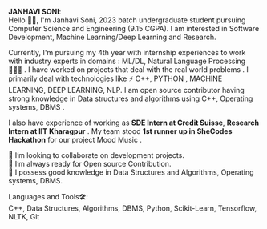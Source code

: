 **JANHAVI SONI**:  
Hello 👋🏻, I'm Janhavi Soni, 2023 batch undergraduate student pursuing Computer Science and Engineering (9.15 CGPA). I am interested in Software Development, Machine Learning/Deep Learning and Research. 

Currently, I'm pursuing my 4th year with internship experiences to work with industry experts in domains : ML/DL, Natural Language Processing 👩🏻‍💻 . I have worked on projects that deal with the real world problems . I primarily deal with technologies like ⚡ C++, PYTHON , MACHINE LEARNING, DEEP LEARNING, NLP. I am open source contributor having strong knowledge in Data structures and algorithms using C++, Operating systems, DBMS .

I also have experience of working as **SDE Intern at Credit Suisse**, **Research Intern at IIT Kharagpur** . My team stood **1st runner up in SheCodes Hackathon** for our project Mood Music .  

👯 I’m looking to collaborate on development projects.  
🤔 I’m always ready for Open source Contribution.  
💬 I possess good knowledge in Data Structures and Algorithms, Operating systems, DBMS.  

Languages and Tools🛠:  
C++, Data Structures, Algorithms, DBMS, Python, Scikit-Learn, Tensorflow, NLTK, Git

<!---Connect with me🤝:--->

<!---
JanhaviSoni/JanhaviSoni is a ✨ special ✨ repository because its `README.md` (this file) appears on your GitHub profile.
You can click the Preview link to take a look at your changes.
--->
